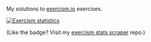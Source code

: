 My solutions to [exercism.io](https://exercism.io/) exercises.

[![Exercism statistics](https://img.shields.io/badge/dynamic/json?color=009caa&label=published%20solutions&logo=exercism&logoColor=white&query=total&url=https%3A%2F%2Fexercism-stats-scraper.netlify.app%2Fapi%2Fsolutions%3Fuser%3Dcasca&style=for-the-badge)](https://exercism.io/profiles/casca)

(Like the badge? Visit my [exercism stats scraper](https://github.com/casca/exercism-stats-scraper) repo.)
